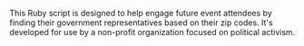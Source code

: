 This Ruby script is designed to help engage future event attendees by finding their government representatives based on their zip codes. It's developed for use by a non-profit organization focused on political activism.